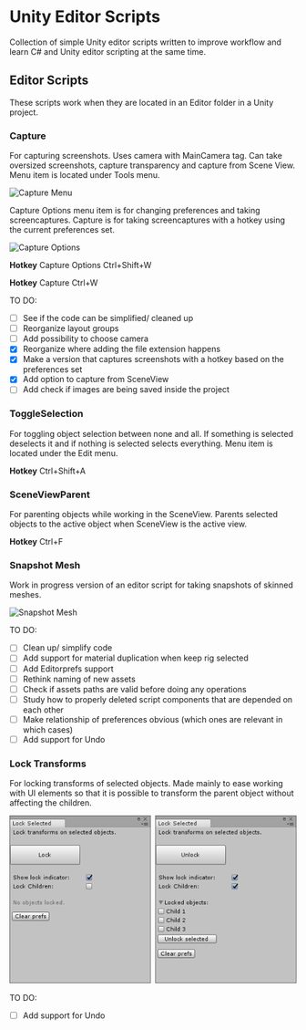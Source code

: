 # Unity Editor Scripts
Collection of simple Unity editor scripts written to improve workflow and learn C# and Unity editor scripting at the same time.

## Editor Scripts
These scripts work when they are located in an Editor folder in a Unity project.

### Capture
For capturing screenshots. 
Uses camera with MainCamera tag.
Can take oversized screenshots, capture transparency and capture from Scene View.
Menu item is located under Tools menu.

![Capture Menu](https://github.com/korintic/UnityEditorScripts/blob/master/Images/CaptureMenu.png "Capture.cs and CaptureWithHotkey.cs")

Capture Options menu item is for changing preferences and taking screencaptures.
Capture is for taking screencaptures with a hotkey using the current preferences set.

![Capture Options](https://github.com/korintic/UnityEditorScripts/blob/master/Images/CaptureOptions.png "Capture.cs")

**Hotkey** Capture Options Ctrl+Shift+W

**Hotkey** Capture Ctrl+W

TO DO:
- [ ] See if the code can be simplified/ cleaned up
- [ ] Reorganize layout groups
- [ ] Add possibility to choose camera
- [x] Reorganize where adding the file extension happens 
- [x] Make a version that captures screenshots with a hotkey based on the preferences set
- [x] Add option to capture from SceneView
- [ ] Add check if images are being saved inside the project

### ToggleSelection
For toggling object selection between none and all.
If something is selected deselects it and if nothing is selected selects everything.
Menu item is located under the Edit menu.

**Hotkey** Ctrl+Shift+A

### SceneViewParent
For parenting objects while working in the SceneView.
Parents selected objects to the active object when SceneView is the active view.

**Hotkey** Ctrl+F

### Snapshot Mesh
Work in progress version of an editor script for taking snapshots of skinned meshes.

![Snapshot Mesh](https://github.com/korintic/UnityEditorScripts/blob/master/Images/SnapshotMesh.png "SnapshotMesh.cs")

TO DO:
- [ ] Clean up/ simplify code
- [ ] Add support for material duplication when keep rig selected
- [ ] Add Editorprefs support
- [ ] Rethink naming of new assets
- [ ] Check if assets paths are valid before doing any operations
- [ ] Study how to properly deleted script components that are depended on each other
- [ ] Make relationship of preferences obvious (which ones are relevant in which cases)
- [ ] Add support for Undo

### Lock Transforms
For locking transforms of selected objects.
Made mainly to ease working with UI elements so that it is possible to transform the parent object without affecting the children.

![LockTransforms](https://github.com/korintic/UnityEditorScripts/blob/master/Images/LockTransforms.png "LockTransforms.cs")

TO DO:
- [ ] Add support for Undo
